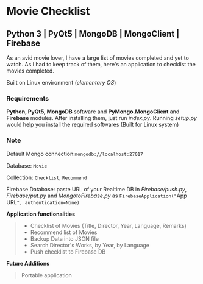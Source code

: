 Movie Checklist
=
## Python 3 | PyQt5 | MongoDB | MongoClient | Firebase

As an avid movie lover, I have a large list of movies completed and yet to watch. As I had to keep track of them, here's an application to checklist the movies completed.

Built on Linux environment (*elementary OS*)

### Requirements

**Python, PyQt5, MongoDB** software and **PyMongo.MongoClient** and **Firebase** modules.
After installing them, just run *index.py*.
Running *setup.py* would help you install the required softwares (Built for Linux system)

### Note 

Default Mongo connection:`mongodb://localhost:27017`

Database: `Movie`

Collection: `Checklist`, `Recommend`

Firebase Database: paste URL of your Realtime DB in *Firebase/push.py*, *Firebase/put.py* and *MongotoFirebase.py* as `FirebaseApplication("`App URL`", authentication=None)` 

**Application functionalities**
> - Checklist of Movies (Title, Director, Year, Language, Remarks)
> - Recommend list of Movies
> - Backup Data into JSON file
> - Search Director's Works, by Year, by Language
> - Push checklist to Firebase DB

**Future Additions**
> Portable application